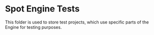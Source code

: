 # Spot Engine Tests

This folder is used to store test projects, which use specific parts of the Engine for testing purposes.